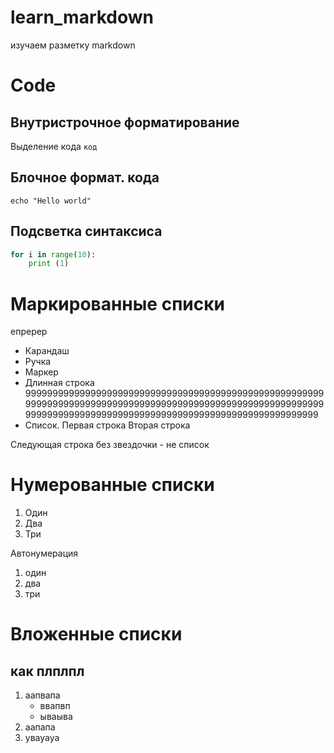 # learn_markdown

изучаем разметку markdown

# Code

## Внутристрочное форматирование 
Выделение кода `код`

## Блочное формат. кода

```
echo "Hello world"
```

## Подсветка синтаксиса
```python
for i in range(10):
    print (1)
```

# Маркированные списки 

епререр

* Карандаш
* Ручка
* Маркер
* Длинная строка 99999999999999999999999999999999999999999999999999999999999999999999999999999999999999999999999999999999999999999999999999999999999999999999999999999999999999999999
* Список. Первая строка
Вторая строка 

Следующая строка без звездочки - не список

# Нумерованные списки 

1. Один
2. Два
3. Три

Автонумерация

1. один
1. два
1. три

# Вложенные списки

## как плплпл

1. аапвапа
    * ввапвп
    * ываыва
2. аапапа
3. увауауа
